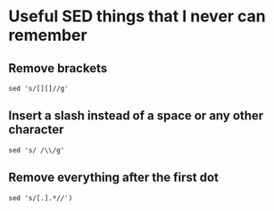 # Useful SED things that I never can remember

## Remove brackets 
```{sed}
sed 's/[][]//g'
```
## Insert a slash instead of a space or any other character
```
sed 's/ /\\/g'
```
## Remove everything after the first dot

```
sed 's/[.].*//')
```
